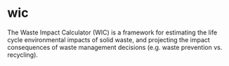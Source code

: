# wic
The Waste Impact Calculator (WIC) is a framework for estimating the life cycle environmental impacts of solid waste, and projecting the impact consequences of waste management decisions (e.g. waste prevention vs. recycling).
